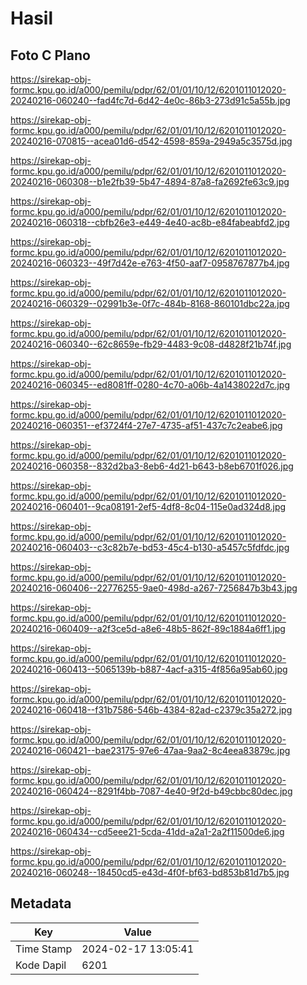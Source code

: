 # Hasil

## Foto C Plano

https://sirekap-obj-formc.kpu.go.id/a000/pemilu/pdpr/62/01/01/10/12/6201011012020-20240216-060240--fad4fc7d-6d42-4e0c-86b3-273d91c5a55b.jpg

https://sirekap-obj-formc.kpu.go.id/a000/pemilu/pdpr/62/01/01/10/12/6201011012020-20240216-070815--acea01d6-d542-4598-859a-2949a5c3575d.jpg

https://sirekap-obj-formc.kpu.go.id/a000/pemilu/pdpr/62/01/01/10/12/6201011012020-20240216-060308--b1e2fb39-5b47-4894-87a8-fa2692fe63c9.jpg

https://sirekap-obj-formc.kpu.go.id/a000/pemilu/pdpr/62/01/01/10/12/6201011012020-20240216-060318--cbfb26e3-e449-4e40-ac8b-e84fabeabfd2.jpg

https://sirekap-obj-formc.kpu.go.id/a000/pemilu/pdpr/62/01/01/10/12/6201011012020-20240216-060323--49f7d42e-e763-4f50-aaf7-0958767877b4.jpg

https://sirekap-obj-formc.kpu.go.id/a000/pemilu/pdpr/62/01/01/10/12/6201011012020-20240216-060329--02991b3e-0f7c-484b-8168-860101dbc22a.jpg

https://sirekap-obj-formc.kpu.go.id/a000/pemilu/pdpr/62/01/01/10/12/6201011012020-20240216-060340--62c8659e-fb29-4483-9c08-d4828f21b74f.jpg

https://sirekap-obj-formc.kpu.go.id/a000/pemilu/pdpr/62/01/01/10/12/6201011012020-20240216-060345--ed8081ff-0280-4c70-a06b-4a1438022d7c.jpg

https://sirekap-obj-formc.kpu.go.id/a000/pemilu/pdpr/62/01/01/10/12/6201011012020-20240216-060351--ef3724f4-27e7-4735-af51-437c7c2eabe6.jpg

https://sirekap-obj-formc.kpu.go.id/a000/pemilu/pdpr/62/01/01/10/12/6201011012020-20240216-060358--832d2ba3-8eb6-4d21-b643-b8eb6701f026.jpg

https://sirekap-obj-formc.kpu.go.id/a000/pemilu/pdpr/62/01/01/10/12/6201011012020-20240216-060401--9ca08191-2ef5-4df8-8c04-115e0ad324d8.jpg

https://sirekap-obj-formc.kpu.go.id/a000/pemilu/pdpr/62/01/01/10/12/6201011012020-20240216-060403--c3c82b7e-bd53-45c4-b130-a5457c5fdfdc.jpg

https://sirekap-obj-formc.kpu.go.id/a000/pemilu/pdpr/62/01/01/10/12/6201011012020-20240216-060406--22776255-9ae0-498d-a267-7256847b3b43.jpg

https://sirekap-obj-formc.kpu.go.id/a000/pemilu/pdpr/62/01/01/10/12/6201011012020-20240216-060409--a2f3ce5d-a8e6-48b5-862f-89c1884a6ff1.jpg

https://sirekap-obj-formc.kpu.go.id/a000/pemilu/pdpr/62/01/01/10/12/6201011012020-20240216-060413--5065139b-b887-4acf-a315-4f856a95ab60.jpg

https://sirekap-obj-formc.kpu.go.id/a000/pemilu/pdpr/62/01/01/10/12/6201011012020-20240216-060418--f31b7586-546b-4384-82ad-c2379c35a272.jpg

https://sirekap-obj-formc.kpu.go.id/a000/pemilu/pdpr/62/01/01/10/12/6201011012020-20240216-060421--bae23175-97e6-47aa-9aa2-8c4eea83879c.jpg

https://sirekap-obj-formc.kpu.go.id/a000/pemilu/pdpr/62/01/01/10/12/6201011012020-20240216-060424--8291f4bb-7087-4e40-9f2d-b49cbbc80dec.jpg

https://sirekap-obj-formc.kpu.go.id/a000/pemilu/pdpr/62/01/01/10/12/6201011012020-20240216-060434--cd5eee21-5cda-41dd-a2a1-2a2f11500de6.jpg

https://sirekap-obj-formc.kpu.go.id/a000/pemilu/pdpr/62/01/01/10/12/6201011012020-20240216-060248--18450cd5-e43d-4f0f-bf63-bd853b81d7b5.jpg


## Metadata

| Key        | Value               |
| ---------- | ------------------- |
| Time Stamp | 2024-02-17 13:05:41 |
| Kode Dapil | 6201                |



